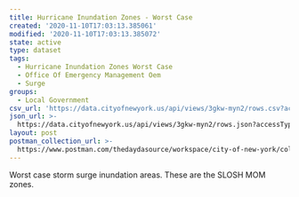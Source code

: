 ```yaml
---
title: Hurricane Inundation Zones - Worst Case
created: '2020-11-10T17:03:13.385061'
modified: '2020-11-10T17:03:13.385072'
state: active
type: dataset
tags:
  - Hurricane Inundation Zones Worst Case
  - Office Of Emergency Management Oem
  - Surge
groups:
  - Local Government
csv_url: 'https://data.cityofnewyork.us/api/views/3gkw-myn2/rows.csv?accessType=DOWNLOAD'
json_url: >-
  https://data.cityofnewyork.us/api/views/3gkw-myn2/rows.json?accessType=DOWNLOAD
layout: post
postman_collection_url: >-
  https://www.postman.com/thedaydasource/workspace/city-of-new-york/collection/15909983-47abea59-64cf-458b-9d1f-97603d8b177f
---
```

Worst case storm surge inundation areas.  These are the SLOSH MOM zones.
